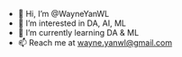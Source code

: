 - 👋 Hi, I’m @WayneYanWL
- 👀 I’m interested in DA, AI, ML
- 🌱 I’m currently learning DA & ML
- 📫 Reach me at wayne.yanwl@gmail.com

<!---
WayneYanWL/WayneYanWL is a ✨ special ✨ repository because its `README.md` (this file) appears on your GitHub profile.
You can click the Preview link to take a look at your changes.
--->

